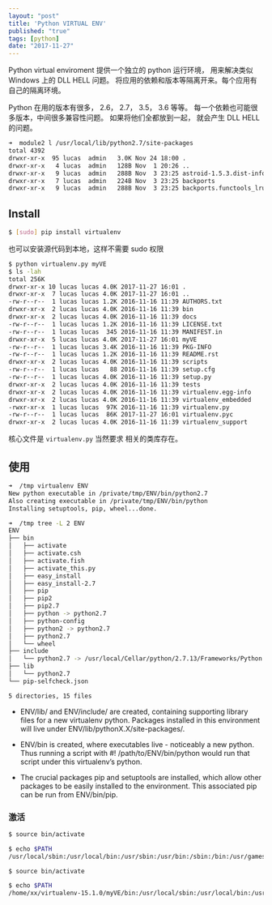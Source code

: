 ```yaml
---
layout: "post"
title: 'Python VIRTUAL ENV'
published: "true"
tags: [python]
date: "2017-11-27"
---
```


Python virtual enviroment 提供一个独立的 python 运行环境， 用来解决类似 Windows 上的 DLL HELL 问题。
将应用的依赖和版本等隔离开来。每个应用有自己的隔离环境。

Python 在用的版本有很多， 2.6， 2.7， 3.5， 3.6 等等。 每一个依赖也可能很多版本，中间很多兼容性问题。 如果将他们全都放到一起， 就会产生 DLL HELL 的问题。

```sh
➜  module2 l /usr/local/lib/python2.7/site-packages
total 4392
drwxr-xr-x  95 lucas  admin   3.0K Nov 24 18:00 .
drwxr-xr-x   4 lucas  admin   128B Nov  1 20:26 ..
drwxr-xr-x   9 lucas  admin   288B Nov  3 23:25 astroid-1.5.3.dist-info
drwxr-xr-x   7 lucas  admin   224B Nov  3 23:25 backports
drwxr-xr-x   9 lucas  admin   288B Nov  3 23:25 backports.functools_lru_cache-1.4.dist-info
```

## Install

```sh
$ [sudo] pip install virtualenv
```

也可以安装源代码到本地，这样不需要 sudo 权限

```sh
$ python virtualenv.py myVE
$ ls -lah
total 256K
drwxr-xr-x 10 lucas lucas 4.0K 2017-11-27 16:01 .
drwxr-xr-x  7 lucas lucas 4.0K 2017-11-27 16:01 ..
-rw-r--r--  1 lucas lucas 1.2K 2016-11-16 11:39 AUTHORS.txt
drwxr-xr-x  2 lucas lucas 4.0K 2016-11-16 11:39 bin
drwxr-xr-x  2 lucas lucas 4.0K 2016-11-16 11:39 docs
-rw-r--r--  1 lucas lucas 1.2K 2016-11-16 11:39 LICENSE.txt
-rw-r--r--  1 lucas lucas  345 2016-11-16 11:39 MANIFEST.in
drwxr-xr-x  5 lucas lucas 4.0K 2017-11-27 16:01 myVE
-rw-r--r--  1 lucas lucas 3.4K 2016-11-16 11:39 PKG-INFO
-rw-r--r--  1 lucas lucas 1.2K 2016-11-16 11:39 README.rst
drwxr-xr-x  2 lucas lucas 4.0K 2016-11-16 11:39 scripts
-rw-r--r--  1 lucas lucas   88 2016-11-16 11:39 setup.cfg
-rw-r--r--  1 lucas lucas 4.0K 2016-11-16 11:39 setup.py
drwxr-xr-x  2 lucas lucas 4.0K 2016-11-16 11:39 tests
drwxr-xr-x  2 lucas lucas 4.0K 2016-11-16 11:39 virtualenv.egg-info
drwxr-xr-x  2 lucas lucas 4.0K 2016-11-16 11:39 virtualenv_embedded
-rwxr-xr-x  1 lucas lucas  97K 2016-11-16 11:39 virtualenv.py
-rw-r--r--  1 lucas lucas  86K 2017-11-27 16:01 virtualenv.pyc
drwxr-xr-x  2 lucas lucas 4.0K 2016-11-16 11:39 virtualenv_support
```

核心文件是 `virtualenv.py`
当然要求 相关的类库存在。

## 使用

```sh
➜  /tmp virtualenv ENV
New python executable in /private/tmp/ENV/bin/python2.7
Also creating executable in /private/tmp/ENV/bin/python
Installing setuptools, pip, wheel...done.

➜  /tmp tree -L 2 ENV
ENV
├── bin
│   ├── activate
│   ├── activate.csh
│   ├── activate.fish
│   ├── activate_this.py
│   ├── easy_install
│   ├── easy_install-2.7
│   ├── pip
│   ├── pip2
│   ├── pip2.7
│   ├── python -> python2.7
│   ├── python-config
│   ├── python2 -> python2.7
│   ├── python2.7
│   └── wheel
├── include
│   └── python2.7 -> /usr/local/Cellar/python/2.7.13/Frameworks/Python.framework/Versions/2.7/include/python2.7
├── lib
│   └── python2.7
└── pip-selfcheck.json

5 directories, 15 files
```

- ENV/lib/ and ENV/include/ are created, containing supporting library files for a new virtualenv python. Packages installed in this environment will live under ENV/lib/pythonX.X/site-packages/.

- ENV/bin is created, where executables live - noticeably a new python. Thus running a script with #! /path/to/ENV/bin/python would run that script under this virtualenv’s python.

- The crucial packages pip and setuptools are installed, which allow other packages to be easily installed to the environment. This associated pip can be run from ENV/bin/pip.

### 激活

```sh
$ source bin/activate
```

```sh
$ echo $PATH
/usr/local/sbin:/usr/local/bin:/usr/sbin:/usr/bin:/sbin:/bin:/usr/games

$ source bin/activate

$ echo $PATH
/home/xx/virtualenv-15.1.0/myVE/bin:/usr/local/sbin:/usr/local/bin:/usr/sbin:/usr/bin:/sbin:/bin:/usr/games
```